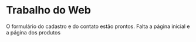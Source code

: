 # Trabalho do Web 
 
O formulário do cadastro e do contato estão prontos. Falta a página inicial e a página dos produtos

